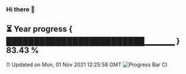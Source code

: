 ### Hi there 👋
⏳ Year progress { █████████████████████████▁▁▁▁▁ } 83.43 %
---
⏰ Updated on Mon, 01 Nov 2021 12:25:58 GMT
![Progress Bar CI](https://github.com/liununu/liununu/workflows/Progress%20Bar%20CI/badge.svg)
